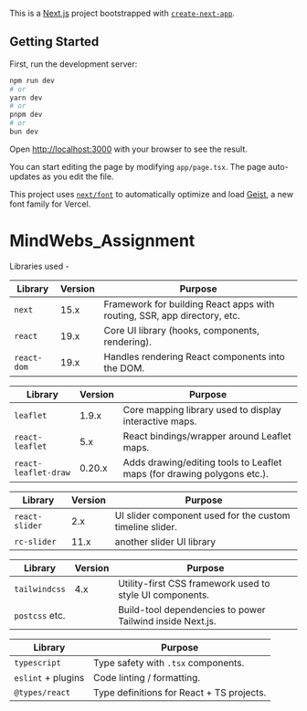 This is a [Next.js](https://nextjs.org) project bootstrapped with [`create-next-app`](https://nextjs.org/docs/app/api-reference/cli/create-next-app).

## Getting Started

First, run the development server:

```bash
npm run dev
# or
yarn dev
# or
pnpm dev
# or
bun dev
```

Open [http://localhost:3000](http://localhost:3000) with your browser to see the result.

You can start editing the page by modifying `app/page.tsx`. The page auto-updates as you edit the file.

This project uses [`next/font`](https://nextjs.org/docs/app/building-your-application/optimizing/fonts) to automatically optimize and load [Geist](https://vercel.com/font), a new font family for Vercel.


# MindWebs_Assignment

Libraries used -

| Library     | Version | Purpose                                                                  |
| ----------- | ------- | ------------------------------------------------------------------------ |
| `next`      | 15.x    | Framework for building React apps with routing, SSR, app directory, etc. |
| `react`     | 19.x    | Core UI library (hooks, components, rendering).                          |
| `react-dom` | 19.x    | Handles rendering React components into the DOM.                         |

| Library              | Version | Purpose                                                                 |
| -------------------- | ------- | ----------------------------------------------------------------------- |
| `leaflet`            | 1.9.x   | Core mapping library used to display interactive maps.                  |
| `react-leaflet`      | 5.x     | React bindings/wrapper around Leaflet maps.                             |
| `react-leaflet-draw` | 0.20.x  | Adds drawing/editing tools to Leaflet maps (for drawing polygons etc.). |

| Library        | Version | Purpose                                                      |
| -------------- | ------- | ------------------------------------------------------------ |
| `react-slider` | 2.x     | UI slider component used for the custom timeline slider.     |
| `rc-slider`    | 11.x    | another slider UI library                                    |

| Library        | Version | Purpose                                                   |
| -------------- | ------- | --------------------------------------------------------- |
| `tailwindcss`  | 4.x     | Utility-first CSS framework used to style UI components.  |
| `postcss` etc. |         | Build-tool dependencies to power Tailwind inside Next.js. |

| Library            | Purpose                                   |
| ------------------ | ----------------------------------------- |
| `typescript`       | Type safety with `.tsx` components.       |
| `eslint` + plugins | Code linting / formatting.                |
| `@types/react`     | Type definitions for React + TS projects. |


